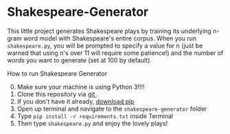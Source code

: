 # Shakespeare-Generator
This little project generates Shakespeare plays by training its underlying n-gram word model with Shakespeare's entire corpus. When you run `shakespeare.py`, you will be prompted to specify a value for n (just be warned that using n's over 11 will require some patience!) and the number of words you want to generate (set at 100 by default). 

How to run Shakespeare Generator

0) Make sure your machine is using Python 3!!!! 
1) Clone this repository via <a href="https://git-scm.com/"> git </a>.
2) If you don't have it already, <a href="https://pip.pypa.io/en/stable/installing/">download pip</a>
3) Open up terminal and navigate to the `shakespeare-generator` folder 
4) Type `pip install -r requirements.txt` inside Terminal
5) Then type `shakespeare.py` and enjoy the lovely plays!

